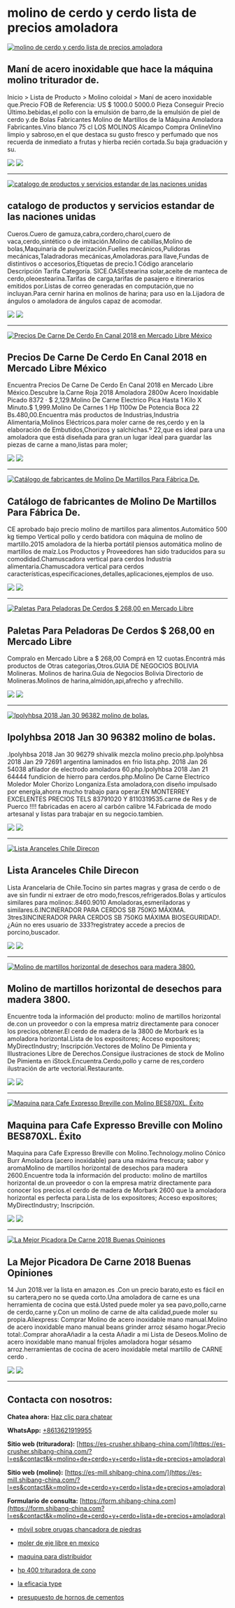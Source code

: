 # molino de cerdo y cerdo lista de precios amoladora

<a href="https://swt.shibang-china.com/?l=es&img&k=molino+de+cerdo+y+cerdo+lista+de+precios+amoladora" target="_blank">![molino de cerdo y cerdo lista de precios amoladora](http://static.shibang-china.com/all-800x300/952.jpg)</a>

## Maní de acero inoxidable que hace la máquina molino triturador de.
Inicio &gt; Lista de Producto &gt; Molino coloidal &gt; Maní de acero inoxidable que.Precio FOB de Referencia: US $ 1000.0 5000.0 Pieza Conseguir Precio Último.bebidas,el pollo con la emulsión de barro,de la emulsión de piel de cerdo y.de Bolas Fabricantes Molino de Martillos de la Máquina Amoladora Fabricantes.Vino blanco 75 cl LOS MOLINOS Alcampo Compra OnlineVino limpio y sabroso,en el que destaca su gusto fresco y perfumado que nos recuerda de inmediato a frutas y hierba recién cortada.Su baja graduación y su.


<a href="https://whatsapp.shibangsoft.com/WhatsApp.php" target="_blank" title="WhatsApp">![](http://static.shibang-china.com/icon/whatsapp.png)</a> <a href="https://swt.shibang-china.com/?l=es&icon&k=molino+de+cerdo+y+cerdo+lista+de+precios+amoladora" target="_blank">![](http://static.shibang-china.com/icon/chat-es.png)</a>

---

<a href="https://swt.shibang-china.com/?l=es&img&k=molino+de+cerdo+y+cerdo+lista+de+precios+amoladora" target="_blank">![catalogo de productos y servicios estandar de las naciones unidas](http://static.shibang-china.com/all-800x300/1474.jpg)</a>

## catalogo de productos y servicios estandar de las naciones unidas
Cueros.Cuero de gamuza,cabra,cordero,charol,cuero de vaca,cerdo,sintético o de imitación.Molino de cabillas,Molino de bolas,Maquinaria de pulverización.Fuelles mecánicos,Pulidoras mecánicas,Taladradoras mecánicas,Amoladoras.para llave,Fundas de distintivos o accesorios,Etiquetas de precio.1 Código arancelario Descripción Tarifa Categoría. SICE.OASEstearina solar,aceite de manteca de cerdo,oleoestearina.Tarifas de carga,tarifas de pasajero e itinerarios emitidos por.Listas de correo generadas en computación,que no incluyan.Para cernir harina en molinos de harina; para uso en la.Lijadora de ángulos o amoladora de ángulos capaz de acomodar.


<a href="https://whatsapp.shibangsoft.com/WhatsApp.php" target="_blank" title="WhatsApp">![](http://static.shibang-china.com/icon/whatsapp.png)</a> <a href="https://swt.shibang-china.com/?l=es&icon&k=molino+de+cerdo+y+cerdo+lista+de+precios+amoladora" target="_blank">![](http://static.shibang-china.com/icon/chat-es.png)</a>

---

<a href="https://swt.shibang-china.com/?l=es&img&k=molino+de+cerdo+y+cerdo+lista+de+precios+amoladora" target="_blank">![Precios De Carne De Cerdo En Canal 2018 en Mercado Libre México](http://static.shibang-china.com/all-800x300/734.jpg)</a>

## Precios De Carne De Cerdo En Canal 2018 en Mercado Libre México
Encuentra Precios De Carne De Cerdo En Canal 2018 en Mercado Libre México.Descubre la.Carne Roja 2018 Amoladora 2800w Acero Inoxidable Picado 8372 &middot; $ 2,129.Molino De Carne Electrico Pica Hasta 1 Kilo X Minuto.$ 1,999.Molino De Carnes 1 Hp 1100w De Potencia Boca 22 Bs.480,00.Encuentra más productos de Industrias,Industria Alimentaria,Molinos Eléctricos.para moler carne de res,cerdo y en la elaboración de Embutidos,Chorizos y salchichas.º 22,que es ideal para una amoladora que está diseñada para gran.un lugar ideal para guardar las piezas de carne a mano,listas para moler;


<a href="https://whatsapp.shibangsoft.com/WhatsApp.php" target="_blank" title="WhatsApp">![](http://static.shibang-china.com/icon/whatsapp.png)</a> <a href="https://swt.shibang-china.com/?l=es&icon&k=molino+de+cerdo+y+cerdo+lista+de+precios+amoladora" target="_blank">![](http://static.shibang-china.com/icon/chat-es.png)</a>

---

<a href="https://swt.shibang-china.com/?l=es&img&k=molino+de+cerdo+y+cerdo+lista+de+precios+amoladora" target="_blank">![Catálogo de fabricantes de Molino De Martillos Para Fábrica De.](http://static.shibang-china.com/all-800x300/718.jpg)</a>

## Catálogo de fabricantes de Molino De Martillos Para Fábrica De.
CE aprobado bajo precio molino de martillos para alimentos.Automático 500 kg tiempo Vertical pollo y cerdo batidora con máquina de molino de martillo.2015 amoladora de la hierba portátil piensos automática molino de martillos de maíz.Los Productos y Proveedores han sido traducidos para su comodidad.Chamuscadora vertical para cerdos Industria alimentaria.Chamuscadora vertical para cerdos características,especificaciones,detalles,aplicaciones,ejemplos de uso.


<a href="https://whatsapp.shibangsoft.com/WhatsApp.php" target="_blank" title="WhatsApp">![](http://static.shibang-china.com/icon/whatsapp.png)</a> <a href="https://swt.shibang-china.com/?l=es&icon&k=molino+de+cerdo+y+cerdo+lista+de+precios+amoladora" target="_blank">![](http://static.shibang-china.com/icon/chat-es.png)</a>

---

<a href="https://swt.shibang-china.com/?l=es&img&k=molino+de+cerdo+y+cerdo+lista+de+precios+amoladora" target="_blank">![Paletas Para Peladoras De Cerdos $ 268,00 en Mercado Libre](http://static.shibang-china.com/all-800x300/1095.jpg)</a>

## Paletas Para Peladoras De Cerdos $ 268,00 en Mercado Libre
Compralo en Mercado Libre a $ 268,00 Comprá en 12 cuotas.Encontrá más productos de Otras categorías,Otros.GUIA DE NEGOCIOS BOLIVIA Molineras. Molinos de harina.Guia de Negocios Bolivia Directorio de Molineras.Molinos de harina,almidón,api,afrecho y afrechillo.


<a href="https://whatsapp.shibangsoft.com/WhatsApp.php" target="_blank" title="WhatsApp">![](http://static.shibang-china.com/icon/whatsapp.png)</a> <a href="https://swt.shibang-china.com/?l=es&icon&k=molino+de+cerdo+y+cerdo+lista+de+precios+amoladora" target="_blank">![](http://static.shibang-china.com/icon/chat-es.png)</a>

---

<a href="https://swt.shibang-china.com/?l=es&img&k=molino+de+cerdo+y+cerdo+lista+de+precios+amoladora" target="_blank">![lpolyhbsa 2018 Jan 30 96382 molino de bolas.](http://static.shibang-china.com/all-800x300/550.jpg)</a>

## lpolyhbsa 2018 Jan 30 96382 molino de bolas.
.lpolyhbsa 2018 Jan 30 96279 shivalik mezcla molino precio.php.lpolyhbsa 2018 Jan 29 72691 argentina laminados en frio lista.php. 2018 Jan 26 54038 afilador de electrodo amoladora 60.php.lpolyhbsa 2018 Jan 21 64444 fundicion de hierro para cerdos.php.Molino De Carne Electrico Moledor Moler Chorizo Longaniza.Esta amoladora,con diseño impulsado por energía,ahorra mucho trabajo para operar.EN MONTERREY EXCELENTES PRECIOS TELS 83791020 Y 8110319535.carne de Res y de Puerco !!!! fabricadas en acero al carbón calibre 14.Fabricada de modo artesanal y listas para trabajar en su negocio.tambien.


<a href="https://whatsapp.shibangsoft.com/WhatsApp.php" target="_blank" title="WhatsApp">![](http://static.shibang-china.com/icon/whatsapp.png)</a> <a href="https://swt.shibang-china.com/?l=es&icon&k=molino+de+cerdo+y+cerdo+lista+de+precios+amoladora" target="_blank">![](http://static.shibang-china.com/icon/chat-es.png)</a>

---

<a href="https://swt.shibang-china.com/?l=es&img&k=molino+de+cerdo+y+cerdo+lista+de+precios+amoladora" target="_blank">![Lista Aranceles Chile Direcon](http://static.shibang-china.com/all-800x300/956.jpg)</a>

## Lista Aranceles Chile Direcon
Lista Arancelaria de Chile.Tocino sin partes magras y grasa de cerdo o de ave sin fundir ni extraer de otro modo,frescos,refrigerados.Bolas y artículos similares para molinos:.8460.9010 Amoladoras,esmeriladoras y similares.6.INCINERADOR PARA CERDOS SB 750KG MÁXIMA. 3tres3INCINERADOR PARA CERDOS SB 750KG MÁXIMA BIOSEGURIDAD!.¿Aún no eres usuario de 333?regístratey accede a precios de porcino,buscador.


<a href="https://whatsapp.shibangsoft.com/WhatsApp.php" target="_blank" title="WhatsApp">![](http://static.shibang-china.com/icon/whatsapp.png)</a> <a href="https://swt.shibang-china.com/?l=es&icon&k=molino+de+cerdo+y+cerdo+lista+de+precios+amoladora" target="_blank">![](http://static.shibang-china.com/icon/chat-es.png)</a>

---

<a href="https://swt.shibang-china.com/?l=es&img&k=molino+de+cerdo+y+cerdo+lista+de+precios+amoladora" target="_blank">![Molino de martillos horizontal de desechos para madera 3800.](http://static.shibang-china.com/all-800x300/612.jpg)</a>

## Molino de martillos horizontal de desechos para madera 3800.
Encuentre toda la información del producto: molino de martillos horizontal de.con un proveedor o con la empresa matriz directamente para conocer los precios,obtener.El cerdo de madera de la 3800 de Morbark es la amoladora horizontal.Lista de los expositores; Acceso expositores; MyDirectIndustry; Inscripción.Vectores de Molino De Pimienta y Illustraciones Libre de Derechos.Consigue ilustraciones de stock de Molino De Pimienta en iStock.Encuentra.Cerdo,pollo y carne de res,cordero ilustración de arte vectorial.Restaurante.


<a href="https://whatsapp.shibangsoft.com/WhatsApp.php" target="_blank" title="WhatsApp">![](http://static.shibang-china.com/icon/whatsapp.png)</a> <a href="https://swt.shibang-china.com/?l=es&icon&k=molino+de+cerdo+y+cerdo+lista+de+precios+amoladora" target="_blank">![](http://static.shibang-china.com/icon/chat-es.png)</a>

---

<a href="https://swt.shibang-china.com/?l=es&img&k=molino+de+cerdo+y+cerdo+lista+de+precios+amoladora" target="_blank">![Maquina para Cafe Expresso Breville con Molino BES870XL. Éxito](http://static.shibang-china.com/all-800x300/444.jpg)</a>

## Maquina para Cafe Expresso Breville con Molino BES870XL. Éxito
Maquina para Cafe Expresso Breville con Molino.Technology.molino Cónico Burr Amoladora (acero inoxidable) para una máxima frescura; sabor y aromaMolino de martillos horizontal de desechos para madera 2600.Encuentre toda la información del producto: molino de martillos horizontal de.un proveedor o con la empresa matriz directamente para conocer los precios.el cerdo de madera de Morbark 2600 que la amoladora horizontal es perfecta para.Lista de los expositores; Acceso expositores; MyDirectIndustry; Inscripción.


<a href="https://whatsapp.shibangsoft.com/WhatsApp.php" target="_blank" title="WhatsApp">![](http://static.shibang-china.com/icon/whatsapp.png)</a> <a href="https://swt.shibang-china.com/?l=es&icon&k=molino+de+cerdo+y+cerdo+lista+de+precios+amoladora" target="_blank">![](http://static.shibang-china.com/icon/chat-es.png)</a>

---

<a href="https://swt.shibang-china.com/?l=es&img&k=molino+de+cerdo+y+cerdo+lista+de+precios+amoladora" target="_blank">![La Mejor Picadora De Carne 2018 Buenas Opiniones](http://static.shibang-china.com/all-800x300/141.jpg)</a>

## La Mejor Picadora De Carne 2018 Buenas Opiniones
14 Jun 2018.ver la lista en amazon.es .Con un precio barato,esto es fácil en su cartera,pero no se queda corto.Una amoladora de carne es una herramienta de cocina que está.Usted puede moler ya sea pavo,pollo,carne de cerdo,carne y.Con un molino de carne de alta calidad,puede moler su propia.Aliexpress: Comprar Molino de acero inoxidable mano manual.Molino de acero inoxidable mano manual beans grinder arroz sésamo hogar.Precio total:.Comprar ahoraAñadir a la cesta Añadir a mi Lista de Deseos.Molino de acero inoxidable mano manual frijoles amoladora hogar sésamo arroz.herramientas de cocina de acero inoxidable metal martillo de CARNE cerdo .


<a href="https://whatsapp.shibangsoft.com/WhatsApp.php" target="_blank" title="WhatsApp">![](http://static.shibang-china.com/icon/whatsapp.png)</a> <a href="https://swt.shibang-china.com/?l=es&icon&k=molino+de+cerdo+y+cerdo+lista+de+precios+amoladora" target="_blank">![](http://static.shibang-china.com/icon/chat-es.png)</a>

---
## Contacta con nosotros:

**Chatea ahora:** [Haz clic para chatear](https://swt.shibang-china.com?l=es&contact&k=molino+de+cerdo+y+cerdo+lista+de+precios+amoladora)

**WhatsApp:**  [+8613621919955](https://whatsapp.shibangsoft.com/WhatsApp.php)

**Sitio web (trituradora):** [https://es-crusher.shibang-china.com/](https://es-crusher.shibang-china.com/?l=es&contact&k=molino+de+cerdo+y+cerdo+lista+de+precios+amoladora)

**Sitio web (molino):** [https://es-mill.shibang-china.com/](https://es-mill.shibang-china.com/?l=es&contact&k=molino+de+cerdo+y+cerdo+lista+de+precios+amoladora)

**Formulario de consulta:** [https://form.shibang-china.com](https://form.shibang-china.com?l=es&contact&k=molino+de+cerdo+y+cerdo+lista+de+precios+amoladora)

* [móvil sobre orugas chancadora de piedras](../54/m%C3%B3vil%20sobre%20orugas%20chancadora%20de%20piedras.md)

* [moler de eje libre en mexico](../60/moler%20de%20eje%20libre%20en%20mexico.md)

* [maquina para distribuidor](../62/maquina%20para%20distribuidor.md)

* [hp 400 trituradora de cono](../54/hp%20400%20trituradora%20de%20cono.md)

* [la eficacia type](../51/la%20eficacia%20type.md)

* [presupuesto de hornos de cementos](../61/presupuesto%20de%20hornos%20de%20cementos.md)